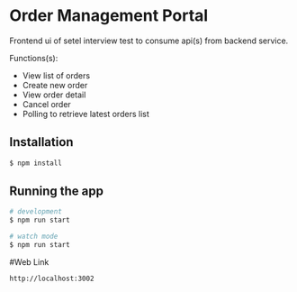 # Order Management Portal

Frontend ui of setel interview test to consume api(s) from backend service.

Functions(s):

- View list of orders
- Create new order
- View order detail
- Cancel order
- Polling to retrieve latest orders list

## Installation

```bash
$ npm install
```

## Running the app

```bash
# development
$ npm run start

# watch mode
$ npm run start

```

#Web Link

```bash
http://localhost:3002
```
